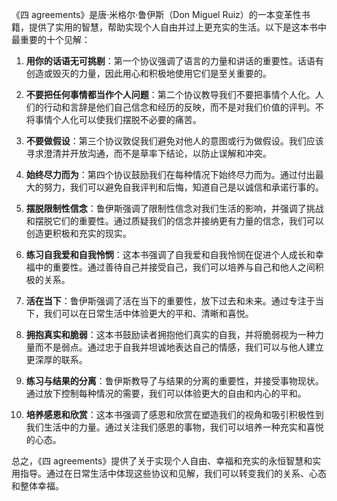《四 agreements》是唐·米格尔·鲁伊斯（Don Miguel Ruiz）的一本变革性书籍，提供了实用的智慧，帮助实现个人自由并过上更充实的生活。以下是这本书中最重要的十个见解：

1. **用你的话语无可挑剔**：第一个协议强调了语言的力量和讲话的重要性。话语有创造或毁灭的力量，因此用心和积极地使用它们是至关重要的。

2. **不要把任何事情都当作个人问题**：第二个协议教导我们不要把事情个人化。人们的行动和言辞是他们自己信念和经历的反映，而不是对我们价值的评判。不将事情个人化可以使我们摆脱不必要的痛苦。

3. **不要做假设**：第三个协议敦促我们避免对他人的意图或行为做假设。我们应该寻求澄清并开放沟通，而不是草率下结论，以防止误解和冲突。

4. **始终尽力而为**：第四个协议鼓励我们在每种情况下始终尽力而为。通过付出最大的努力，我们可以避免自我评判和后悔，知道自己是以诚信和承诺行事的。

5. **摆脱限制性信念**：鲁伊斯强调了限制性信念对我们生活的影响，并强调了挑战和摆脱它们的重要性。通过质疑我们的信念并接纳更有力量的信念，我们可以创造更积极和充实的现实。

6. **练习自我爱和自我怜悯**：这本书强调了自我爱和自我怜悯在促进个人成长和幸福中的重要性。通过善待自己并接受自己，我们可以培养与自己和他人之间积极的关系。

7. **活在当下**：鲁伊斯强调了活在当下的重要性，放下过去和未来。通过专注于当下，我们可以在日常生活中体验更大的平和、清晰和喜悦。

8. **拥抱真实和脆弱**：这本书鼓励读者拥抱他们真实的自我，并将脆弱视为一种力量而不是弱点。通过忠于自我并坦诚地表达自己的情感，我们可以与他人建立更深厚的联系。

9. **练习与结果的分离**：鲁伊斯教导了与结果的分离的重要性，并接受事物现状。通过放下控制每种情况的需要，我们可以体验更大的自由和内心的平和。

10. **培养感恩和欣赏**：这本书强调了感恩和欣赏在塑造我们的视角和吸引积极性到我们生活中的力量。通过关注我们感恩的事物，我们可以培养一种充实和喜悦的心态。

总之，《四 agreements》提供了关于实现个人自由、幸福和充实的永恒智慧和实用指导。通过在日常生活中体现这些协议和见解，我们可以转变我们的关系、心态和整体幸福。